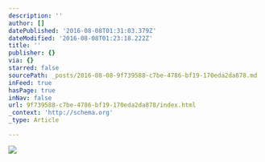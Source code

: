 ```yaml
---
description: ''
author: []
datePublished: '2016-08-08T01:31:03.379Z'
dateModified: '2016-08-08T01:23:18.222Z'
title: ''
publisher: {}
via: {}
starred: false
sourcePath: _posts/2016-08-08-9f739588-c7be-4786-bf19-170eda2da878.md
inFeed: true
hasPage: true
inNav: false
url: 9f739588-c7be-4786-bf19-170eda2da878/index.html
_context: 'http://schema.org'
_type: Article

---
```

![](https://the-grid-user-content.s3-us-west-2.amazonaws.com/66cdc12f-fa69-4cc2-bb47-fea36daaa036.jpg)
